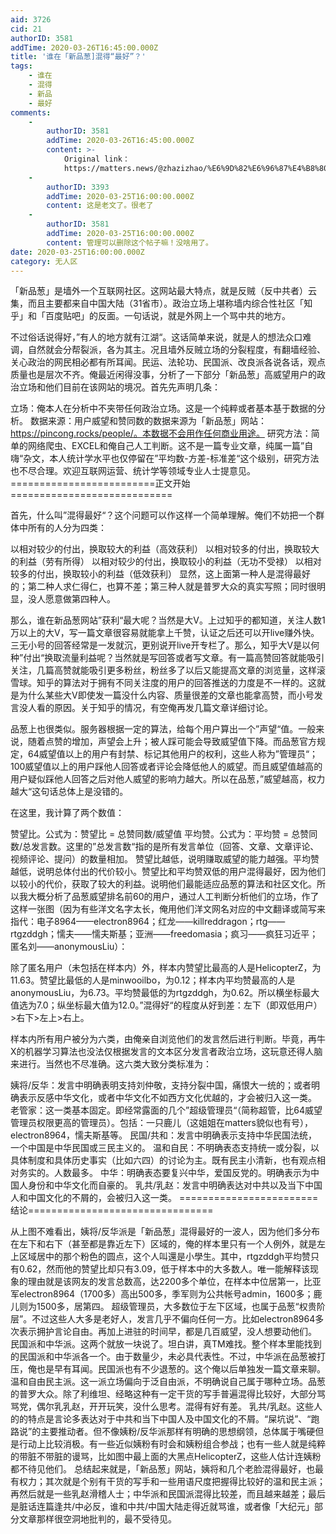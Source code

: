 ```yaml
---
aid: 3726
cid: 21
authorID: 3581
addTime: 2020-03-26T16:45:00.000Z
title: '谁在「新品葱]混得“最好”？'
tags:
    - 谁在
    - 混得
    - 新品
    - 最好
comments:
    -
        authorID: 3581
        addTime: 2020-03-26T16:45:00.000Z
        content: >-
            Original link：
            https://matters.news/@zhazizhao/%E6%9D%82%E6%96%87%E4%B8%80%E7%AF%87-%E8%B0%81%E5%9C%A8-%E6%96%B0%E5%93%81%E8%91%B1-%E6%B7%B7%E5%BE%97-%E6%9C%80%E5%A5%BD-zdpuAwRJ7zumqkQf95QXjDohKmiHhJCor69k7zs8t2C5sCzQ2
    -
        authorID: 3393
        addTime: 2020-03-25T16:00:00.000Z
        content: 这是老文了。很老了
    -
        authorID: 3581
        addTime: 2020-03-25T16:00:00.000Z
        content: 管理可以删除这个帖子嘛！没啥用了。
date: 2020-03-25T16:00:00.000Z
category: 无人区
---
```


「新品葱」是墙外一个互联网社区。这网站最大特点，就是反贼（反中共者）云集，而且主要都来自中国大陆（31省市）。政治立场上堪称墙内综合性社区「知乎」和「百度贴吧」的反面。一句话说，就是外网上一个骂中共的地方。

不过俗话说得好，”有人的地方就有江湖“。这话简单来说，就是人的想法众口难调，自然就会分帮裂派，各为其主。况且墙外反贼立场的分裂程度，有翻墙经验、关心政治的网民相必都有所耳闻。民运、法轮功、民国派、改良派各说各话，观点质量也是层次不齐。俺最近闲得没事，分析了一下部分「新品葱」高威望用户的政治立场和他们目前在该网站的境况。首先先声明几条：

立场：俺本人在分析中不夹带任何政治立场。这是一个纯粹或者基本基于数据的分析。 数据来源：用户威望和赞同数的数据来源为「新品葱」网站：https://pincong.rocks/people/。本数据不会用作任何商业用途。 研究方法：简单的网络爬虫、EXCEL和俺自己人工判断。这不是一篇专业文章，纯属一篇”自嗨“杂文，本人统计学水平也仅停留在”平均数-方差-标准差“这个级别，研究方法也不尽合理。欢迎互联网运营、统计学等领域专业人士提意见。 =========================正文开始============================

首先，什么叫”混得最好“？这个问题可以作这样一个简单理解。俺们不妨把一个群体中所有的人分为四类：

以相对较少的付出，换取较大的利益（高效获利） 以相对较多的付出，换取较大的利益（劳有所得） 以相对较少的付出，换取较小的利益（无功不受禄） 以相对较多的付出，换取较小的利益（低效获利） 显然，这上面第一种人是混得最好的；第二种人求仁得仁，也算不差；第三种人就是普罗大众的真实写照；同时很明显，没人愿意做第四种人。

那么，谁在新品葱网站”获利“最大呢？当然是大V。上过知乎的都知道，关注人数1万以上的大V，写一篇文章很容易就能拿上千赞，认证之后还可以开live赚外快。三无小号的回答经常是一发就沉，更别说开live开专栏了。那么，知乎大V是以何种”付出“换取流量利益呢？当然就是写回答或者写文章。有一篇高赞回答就能吸引关注，几篇高赞就能吸引更多粉丝，粉丝多了以后又能提高文章的浏览量，这样滚雪球。知乎的算法对于拥有不同关注度的用户的回答推送的力度是不一样的。这就是为什么某些大V即使发一篇没什么内容、质量很差的文章也能拿高赞，而小号发言没人看的原因。关于知乎的情况，有空俺再发几篇文章详细讨论。

品葱上也很类似。服务器根据一定的算法，给每个用户算出一个”声望“值。一般来说，随着点赞的增加，声望会上升；被人踩可能会导致威望值下降。而品葱官方规定，64威望值以上的用户有封禁、标记其他用户的权利，这些人称为”管理员“；100威望值以上的用户踩他人回答或者评论会降低他人的威望。而且威望值越高的用户疑似踩他人回答之后对他人威望的影响力越大。所以在品葱，”威望越高，权力越大“这句话总体上是没错的。

在这里，我计算了两个数值：

赞望比。公式为：赞望比 = 总赞同数/威望值 平均赞。公式为：平均赞 = 总赞同数/总发言数。这里的”总发言数“指的是所有发言单位（回答、文章、文章评论、视频评论、提问）的数量相加。 赞望比越低，说明赚取威望的能力越强。平均赞越低，说明总体付出的代价较小。赞望比和平均赞双低的用户混得最好，因为他们以较小的代价，获取了较大的利益。说明他们最能适应品葱的算法和社区文化。所以我大概分析了品葱威望排名前60的用户，通过人工判断分析他们的立场，作了这样一张图（因为有些洋文名字太长，俺用他们洋文网名对应的中文翻译或简写来指代：电子8964——electron8964；红龙——killreddragon；rtg——rtgzddgh；懦夫——懦夫斯基；亚洲——freedomasia；疯习——疯狂习近平；匿名刘——anonymousLiu）：

除了匿名用户（未包括在样本内）外，样本内赞望比最高的人是HelicopterZ，为11.63。赞望比最低的人是minwooilbo，为0.12；样本内平均赞最高的人是anonymousLiu，为6.73。平均赞最低的为rtgzddgh，为0.62。所以横坐标最大值选为7.0；纵坐标最大值为12.0。”混得好“的程度从好到差：左下（即双低用户）>右下>左上>右上。

样本内所有用户被分为六类，由俺亲自浏览他们的发言然后进行判断。毕竟，再牛X的机器学习算法也没法仅根据发言的文本区分发言者政治立场，这玩意还得人脑来进行。当然也不尽准确。这六类大致分类标准为：

姨将/反华：发言中明确表明支持刘仲敬，支持分裂中国，痛恨大一统的；或者明确表示反感中华文化，或者中华文化不如西方文化优越的，才会被归入这一类。 老管家：这一类基本固定。即经常露面的几个”超级管理员“（简称超管，比64威望管理员权限更高的管理员）。包括：一只鹿儿（这姐姐在matters貌似也有号），electron8964，懦夫斯基等。 民国/共和：发言中明确表示支持中华民国法统，一个中国是中华民国或三民主义的。 温和自民：不明确表态支持统一或分裂，以具体制度和具体历史事实（比如六四）的讨论为主。既有民主小清新，也有观点相对务实的。人数最多。 中华：明确表态要复兴中华，爱国反党的。明确表示为中国人身份和中华文化而自豪的。 乳共/乳赵：发言中明确表达对中共以及当下中国人和中国文化的不屑的，会被归入这一类。 ========================结论================================

从上图不难看出，姨将/反华派是「新品葱」混得最好的一波人，因为他们多分布在左下和右下（甚至都是靠近左下）区域的，俺的样本里只有一个人例外，就是左上区域居中的那个粉色的圆点，这个人叫還是小學生。其中，rtgzddgh平均赞只有0.62，然而他的赞望比却只有3.09，低于样本中的大多数人。唯一能解释该现象的理由就是该网友的发言总数高，达2200多个单位，在样本中位居第一，比亚军electron8964（1700多）高出500多，季军则为公共帐号admin，1600多；鹿儿则为1500多，居第四。 超级管理员，大多数位于左下区域，也属于品葱“权贵阶层”。不过这些人大多是老好人，发言几乎不偏向任何一方。比如electron8964多次表示拥护言论自由。再加上进驻的时间早，都是几百威望，没人想要动他们。 民国派和中华派。这两个就放一块说了。坦白讲，真TM难找。整个样本里能找到的民国派和中华派各一个。由于数量少，未必具代表性。不过，中华派在品葱被打压，俺也是早有耳闻。民国派也有不少退葱的。这个俺以后单独发一篇文章来聊。 温和自由民主派。这一派立场偏向于泛自由派，不明确说自己属于哪种立场。品葱的普罗大众。除了利维坦、经略这种有一定干货的写手普遍混得比较好，大部分骂骂党，偶尔乳乳赵，开开玩笑，没什么思考。混得有好有差。 乳共/乳赵。这些人的的特点是言论多表达对于中共和当下中国人及中国文化的不屑。“屎坑说”、“跑路说”的主要推动者。但不像姨粉/反华派那样有明确的思想纲领，总体属于嘴硬但是行动上比较消极。有一些近似姨粉有时会和姨粉组合参战；也有一些人就是纯粹的带脏不带脏的谩骂，比如图中最上面的大黑点HelicopterZ，这些人估计连姨粉都不待见他们。 总结起来就是，「新品葱」网站，姨将和几个老脸混得最好，也最有权力；其次就是个别有干货的写手和一些用语尺度把握得比较好的温和民主派；再然后就是一些乳赵滑稽人士；中华派和民国派混得比较差，而且越来越差；最后是脏话连篇逢共/中必反，谁和中共/中国大陆走得近就骂谁，或者像「大纪元」部分文章那样很空洞地批判的，最不受待见。
